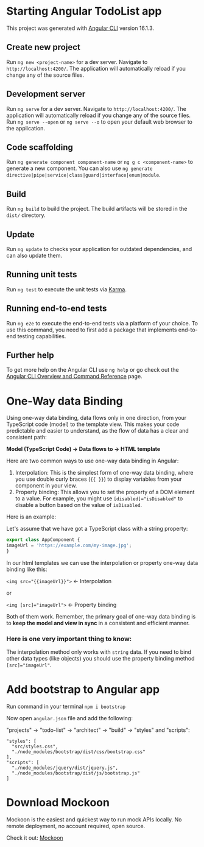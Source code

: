 # Starting Angular TodoList app

This project was generated with [Angular CLI](https://github.com/angular/angular-cli) version 16.1.3.

## Create new project

Run `ng new <project-name>` for a dev server. Navigate to `http://localhost:4200/`. The application will automatically reload if you change any of the source files.

## Development server

Run `ng serve` for a dev server. Navigate to `http://localhost:4200/`. The application will automatically reload if you change any of the source files.
Run `ng serve --open` or `ng serve --o` to open your default web browser to the application.

## Code scaffolding

Run `ng generate component component-name` or `ng g c <component-name>` to generate a new component. You can also use `ng generate directive|pipe|service|class|guard|interface|enum|module`.

## Build

Run `ng build` to build the project. The build artifacts will be stored in the `dist/` directory.

## Update

Run `ng update` to checks your application for outdated dependencies, and can also update them.

## Running unit tests

Run `ng test` to execute the unit tests via [Karma](https://karma-runner.github.io).

## Running end-to-end tests

Run `ng e2e` to execute the end-to-end tests via a platform of your choice. To use this command, you need to first add a package that implements end-to-end testing capabilities.

## Further help

To get more help on the Angular CLI use `ng help` or go check out the [Angular CLI Overview and Command Reference](https://angular.io/cli) page.

# One-Way data Binding

Using one-way data binding, data flows only in one direction, from your TypeScript code (model) to the template view. This makes your code predictable and easier to understand, as the flow of data has a clear and consistent path:

**Model (TypeScript Code) → Data flows to → HTML template**

Here are two common ways to use one-way data binding in Angular:

1. Interpolation: This is the simplest form of one-way data binding, where you use double curly braces (`{{ }}`) to display variables from your component in your view.
2. Property binding: This allows you to set the property of a DOM element to a value. For example, you might use `[disabled]="isDisabled"` to disable a button based on the value of `isDisabled`.

Here is an example:

Let's assume that we have got a TypeScript class with a string property:

```javascript
export class AppComponent {
imageUrl = 'https://example.com/my-image.jpg';
}
```

In our html templates we can use the interpolation or property one-way data binding like this:

`<img src="{{imageUrl}}">`  ← Interpolation

or

`<img [src]="imageUrl">` ← Property binding

Both of them work. Remember, the primary goal of one-way data binding is to **keep the model and view in sync** in a consistent and efficient manner.

### Here is one very important thing to know:

The interpolation method only works with `string` data. If you need to bind other data types (like objects) you should use the property binding method `[src]="imageUrl"`.

# Add bootstrap to Angular app

Run command in your terminal `npm i bootstrap`

Now open `angular.json` file and add the following:

"projects" -> "todo-list" -> "architect" -> "build" -> "styles" and "scripts":

```
"styles": [
  "src/styles.css",
  "./node_modules/bootstrap/dist/css/bootstrap.css"
],
"scripts": [
  "./node_modules/jquery/dist/jquery.js",
  "./node_modules/bootstrap/dist/js/bootstrap.js"
]
```

# Download Mockoon

Mockoon is the easiest and quickest way to run mock APIs locally. No remote deployment, no account required, open source.

Check it out: [Mockoon](https://mockoon.com/)
